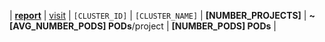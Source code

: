 | [**report**](#cluster-[CLUSTER_NAME_LOWER]) | [visit]([BASE_URL]/c/[CLUSTER_ID]/monitoring) | `[CLUSTER_ID]` | `[CLUSTER_NAME]` | **[NUMBER_PROJECTS]** | **~[AVG_NUMBER_PODS] PODs**/project | **[NUMBER_PODS] PODs** |